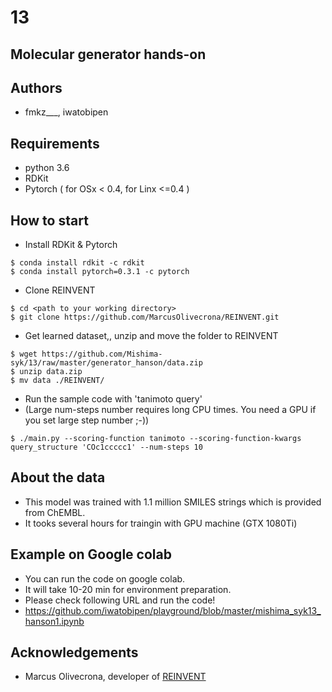# 13

## Molecular generator hands-on

## Authors

- fmkz___, iwatobipen

## Requirements

- python 3.6
- RDKit
- Pytorch ( for OSx < 0.4, for Linx <=0.4 )

## How to start

- Install RDKit & Pytorch

```
$ conda install rdkit -c rdkit
$ conda install pytorch=0.3.1 -c pytorch
```

- Clone REINVENT

```
$ cd <path to your working directory>
$ git clone https://github.com/MarcusOlivecrona/REINVENT.git
```

- Get learned dataset,, unzip and move the folder to REINVENT

```
$ wget https://github.com/Mishima-syk/13/raw/master/generator_hanson/data.zip
$ unzip data.zip
$ mv data ./REINVENT/
```

- Run the sample code with 'tanimoto query'
- (Large num-steps number requires long CPU times. You need a GPU if you set large step number ;-))

```
$ ./main.py --scoring-function tanimoto --scoring-function-kwargs query_structure 'COc1ccccc1' --num-steps 10
```

## About the data

- This model was trained with 1.1 million SMILES strings which is provided from ChEMBL.
- It tooks several hours for traingin with GPU machine (GTX 1080Ti)


## Example on Google colab
- You can run the code on google colab.
- It will take 10-20 min for environment preparation.
- Please check following URL and run the code!
- https://github.com/iwatobipen/playground/blob/master/mishima_syk13_hanson1.ipynb

## Acknowledgements

- Marcus Olivecrona, developer of [REINVENT](https://github.com/MarcusOlivecrona/REINVENT)


